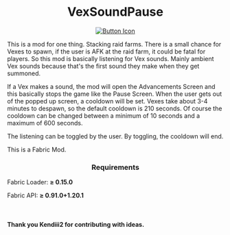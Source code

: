 <h1 align = center>VexSoundPause</h1> 
<div align = center>
    
   [![Button Icon]][Link]

</div>

This is a mod for one thing. Stacking raid farms. There is a small chance for Vexes to spawn, if the user is AFK at the raid farm, it could be fatal for players.
So this mod is basically listening for Vex sounds. Mainly ambient Vex sounds because that's the first sound they make when they get summoned.

If a Vex makes a sound, the mod will open the Advancements Screen and this basically stops the game like the Pause Screen. When the user gets out of the popped up screen, a cooldown will be set. Vexes take about 3-4 minutes to despawn, so the default cooldown is 210 seconds. Of course the cooldown can be changed between a minimum of 10 seconds and a maximum of 600 seconds. 

The listening can be toggled by the user. By toggling, the cooldown will end. 

This is a Fabric Mod.

<h3 align = center>Requirements</h3>

<div>
    
Fabric Loader: **≥ 0.15.0**
    
Fabric API: **≥ 0.91.0+1.20.1**
    
</div>
<br>

#### Thank you Kendiii2 for contributing with ideas. 

<!---------------------------------------------------------------------------->

[Button Icon]: https://img.shields.io/badge/Installation-EF2D5E?style=for-the-badge&logoColor=white&logo=DocuSign
[Shield]: Types/Shield.md
[Link]: /Soviaat/VexSoundPause/releases/latest/

